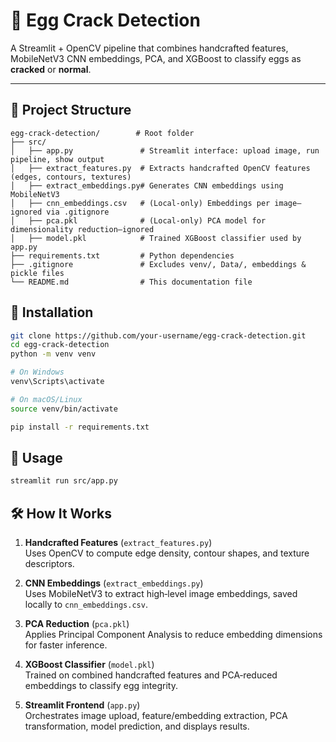 # 🥚 Egg Crack Detection

A Streamlit + OpenCV pipeline that combines handcrafted features, MobileNetV3 CNN embeddings, PCA, and XGBoost to classify eggs as **cracked** or **normal**.

---

## 📂 Project Structure

```text
egg-crack-detection/        # Root folder
├── src/
│   ├── app.py               # Streamlit interface: upload image, run pipeline, show output
│   ├── extract_features.py  # Extracts handcrafted OpenCV features (edges, contours, textures)
│   ├── extract_embeddings.py# Generates CNN embeddings using MobileNetV3
│   ├── cnn_embeddings.csv   # (Local‑only) Embeddings per image—ignored via .gitignore
│   ├── pca.pkl              # (Local‑only) PCA model for dimensionality reduction—ignored
│   ├── model.pkl            # Trained XGBoost classifier used by app.py
├── requirements.txt         # Python dependencies
├── .gitignore               # Excludes venv/, Data/, embeddings & pickle files
└── README.md                # This documentation file
```
## 🔧 Installation

```bash
git clone https://github.com/your-username/egg-crack-detection.git
cd egg-crack-detection
python -m venv venv

# On Windows
venv\Scripts\activate

# On macOS/Linux
source venv/bin/activate

pip install -r requirements.txt
```
## 🚀 Usage

```bash
streamlit run src/app.py
```
## 🛠 How It Works

1. **Handcrafted Features** (`extract_features.py`)  
   Uses OpenCV to compute edge density, contour shapes, and texture descriptors.

2. **CNN Embeddings** (`extract_embeddings.py`)  
   Uses MobileNetV3 to extract high‑level image embeddings, saved locally to `cnn_embeddings.csv`.

3. **PCA Reduction** (`pca.pkl`)  
   Applies Principal Component Analysis to reduce embedding dimensions for faster inference.

4. **XGBoost Classifier** (`model.pkl`)  
   Trained on combined handcrafted features and PCA‑reduced embeddings to classify egg integrity.

5. **Streamlit Frontend** (`app.py`)  
   Orchestrates image upload, feature/embedding extraction, PCA transformation, model prediction, and displays results.
```




